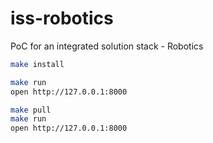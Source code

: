 # iss-robotics
PoC for an integrated solution stack - Robotics

```bash
make install

make run
open http://127.0.0.1:8000

make pull
make run
open http://127.0.0.1:8000
```
